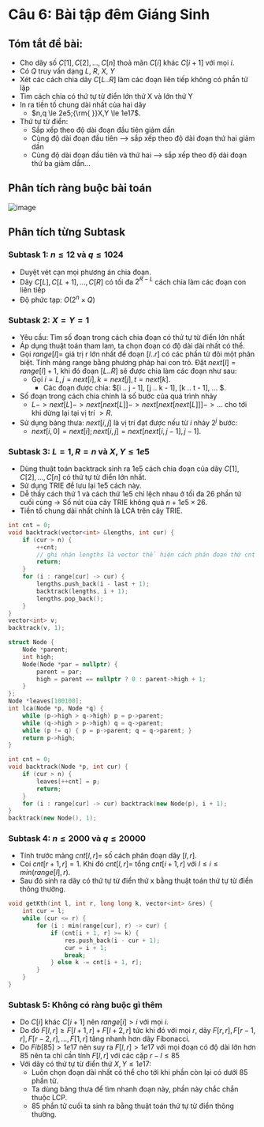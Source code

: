 # Câu 6: Bài tập đêm Giáng Sinh
## Tóm tắt đề bài: 
- Cho dãy số $C[1], C[2], ..., C[n]$ thoả mãn $C[i]$ khác $C[i+1]$ với mọi $i$.
- Có $Q$ truy vấn dạng $L$, $R$, $X$, $Y$
- Xét các cách chia dãy $C[L..R]$ làm các đoạn liên tiếp không có phần tử lặp
- Tìm cách chia có thứ tự từ điển lớn thứ X và lớn thứ Y
- In ra tiền tố chung dài nhất của hai dãy
    - $n,q \le 2e5;{\rm{ }}X,Y \le 1e17$. 
- Thứ tự từ điển:
    - Sắp xếp theo độ dài đoạn đầu tiên giảm dần
    - Cùng độ dài đoạn đầu tiên --> sắp xếp theo độ dài đoạn thứ hai giảm dần
    - Cùng độ dài đoạn đầu tiên và thứ hai --> sắp xếp theo độ dài đoạn thứ ba giảm dần...
## Phân tích ràng buộc bài toán

![image](https://github.com/MustardLawyer1995/HSGQG-2024/assets/156400720/fb9c4411-09e6-4bd0-9ad8-ab51ef27b057)

## Phân tích từng Subtask 
### Subtask 1: $n \le 12$ và $q \le 1024$
- Duyệt vét cạn mọi phương án chia đoạn. 
- Dãy $C[L], C[L + 1], ..., C[R]$ có tối đa $2^{R - L}$ cách chia làm các đoạn con liên tiếp
- Độ phức tạp: $O(2^n \times Q)$
### Subtask 2: $X=Y=1$
- Yêu cầu: Tìm số đoạn trong cách chia đoạn có thứ tự từ điển lớn nhất
- Áp dụng thuật toán tham lam, ta chọn đoạn có độ dài dài nhất có thể.
- Gọi $range[l] =$ giá trị r lớn nhất để đoạn $[l..r]$ có các phần tử đôi một phân biệt. Tính mảng range bằng phương pháp hai con trỏ. Đặt $next[l] = range[l] + 1$, khi đó đoạn $[L..R]$ sẽ được chia làm các đoạn như sau:
    - Gọi $i = L, j = next[i], k = next[j], t = next[k]$.
	  - Các đoạn được chia: $[i .. j - 1], [j .. k - 1], [k .. t - 1], ... $.
- Số đoạn trong cách chia chính là số bước của quá trình nhảy
    - $L -> next[L] -> next[next[L]] -> next[next[next[L]]] -> ...$ cho tới khi dừng lại tại vị trí $> R$.
- Sử dụng bảng thưa: $next[i, j]$ là vị trí đạt được nếu từ $i$ nhảy $2^j$ bước:
    - $next[i, 0] = next[i]; next[i, j] = next[next[i, j - 1], j - 1]$.
### Subtask 3: $L=1,R=n$ và $X,Y \le 1e5$
- Dùng thuật toán backtrack sinh ra 1e5 cách chia đoạn của dãy $C[1], C[2], ..., C[n]$ có thứ tự từ điển lớn nhất.
- Sử dụng TRIE để lưu lại 1e5 cách này.
- Dễ thấy cách thứ 1 và cách thứ 1e5 chỉ lệch nhau ở tối đa 26 phần tử cuối cùng -> Số nút của cây TRIE không quá $n + 1e5 \times 26$.
- Tiền tố chung dài nhất chính là LCA trên cây TRIE.
```cpp
int cnt = 0;
void backtrack(vector<int> &lengths, int cur) {
	if (cur > n) {
		++cnt;
		// ghi nhận lengths là vector thể hiện cách phân đoạn thứ cnt
		return;
	}
	for (i : range[cur] -> cur) {
		lengths.push_back(i - last + 1);
		backtrack(lengths, i + 1);
		lengths.pop_back();
	}
}
vector<int> v;
backtrack(v, 1);
```
```cpp
struct Node {
	Node *parent;
	int high;
	Node(Node *par = nullptr) {
		parent = par;
		high = parent == nullptr ? 0 : parent->high + 1;
	}
};
Node *leaves[100100];
int lca(Node *p, Node *q) {
	while (p->high > q->high) p = p->parent;
	while (q->high > p->high) q = q->parent;
	while (p != q) { p = p->parent; q = q->parent; }
	return p->high;
}
```
```cpp
int cnt = 0;
void backtrack(Node *p, int cur) {
	if (cur > n) {
		leaves[++cnt] = p;
		return;
	}
	for (i : range[cur] -> cur) backtrack(new Node(p), i + 1);
}
backtrack(new Node(), 1);
```
### Subtask 4: $n \le 2000$ và $q \le 20000$
- Tính trước mảng $cnt[l, r] =$ số cách phân đoạn dãy $[l, r]$.
- Coi $cnt[r + 1, r] = 1$. Khi đó $cnt[l, r] =$ tổng $cnt[i + 1, r]$ với $l \le i \le min(range[l], r)$.
- Sau đó sinh ra dãy có thứ tự từ điển thứ x bằng thuật toán thứ tự từ điển thông thường.
```cpp
void getKth(int l, int r, long long k, vector<int> &res) {
	int cur = l;
	while (cur <= r) {
		for (i : min(range[cur], r) -> cur) {
			if (cnt[i + 1, r] >= k) {
				res.push_back(i - cur + 1);
				cur = i + 1;
				break;
			} else k -= cnt[i + 1, r];
		}
	}
}
```
### Subtask 5: Không có ràng buộc gì thêm
- Do $C[i]$ khác $C[i + 1]$ nên $range[i] > i$ với mọi $i$.
- Do đó $F[l, r] \ge F[l + 1, r] + F[l + 2, r]$ tức khi đó với mọi $r$, dãy $F[r, r], F[r - 1, r], F[r - 2, r], ..., F[1, r]$ tăng nhanh hơn dãy Fibonacci.
- Do $Fib[85] > 1e17$ nên suy ra $F[l, r] > 1e17$ với mọi đoạn có độ dài lớn hơn 85 nên ta chỉ cần tính $F[l, r]$ với các cặp $r - l \le 85$
- Với dãy có thứ tự từ điển thứ $X, Y \le 1e17$:
   - Luôn chọn đoạn dài nhất có thể cho tới khi phần còn lại có dưới 85 phần tử.
   - Ta dùng bảng thưa để tìm nhanh đoạn này, phần này chắc chắn thuộc LCP.
   - 85 phần tử cuối ta sinh ra bằng thuật toán thứ tự từ điển thông thường.









